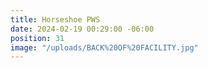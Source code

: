 ```yaml
---
title: Horseshoe PWS
date: 2024-02-19 00:29:00 -06:00
position: 31
image: "/uploads/BACK%20OF%20FACILITY.jpg"
---
```


